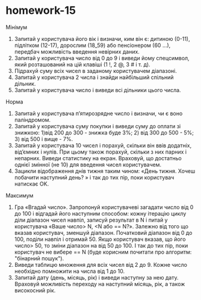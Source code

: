 # homework-15
Мінімум

1. Запитай у користувача його вік і визначи, ким він є: дитиною (0-11), підлітком (12-17), дорослим (18_59) або пенсіонером (60 ...), передбач можливість введення невірних даних.
2. Запитай у користувача число від 0 до 9 і виведи йому спецсимвол, який розташований на цій клавіші (1 !, 2 @, 3 # і т. д).
3. Підрахуй суму всіх чисел в заданому користувачем діапазоні.
4. Запитай у користувача 2 числа і знайди найбільший спільний дільник.
5. Запитай у користувача число і виведи всі дільники цього числа.

Норма

1. Запитай у користувача п’ятирозрядне число і визначи, чи є воно паліндромом.
2. Запитай у користувача суму покупки і виведи суму до оплати зі знижкою:
        1)від 200 до 300 - знижка буде 3%; 
        2) від 300 до 500 - 5%;
        3) від 500 і вище - 7%.
3. Запитай у користувача 10 чисел і порахуй, скільки він ввів додатніх, від’ємних і нулів. При цьому також порахуй, скільки з них парних і непарних. Виведи статистику на екран. Враховуй, що достатньо однієї змінної (не 10) для введення чисел користувачем.
4. Зацикли відображення днів тижня таким чином: «День тижня. Хочеш побачити наступний день? » і так до тих пір, поки користувач натискає OK.

Максимум

1. Гра «Вгадай число». Запропонуй користувачеві загадати число від 0 до 100 і відгадай його наступним способом: кожну ітерацію циклу діли діапазон чисел навпіл, записуй результат в N і питай у користувача «Ваше число> N, <N або == N?». Залежно від того що вказав користувач, зменшуй діапазон. Початковий діапазон від 0 до 100, поділи навпіл і отримай 50. Якщо користувач вказав, що його число> 50, то зміни діапазон на від 50 до 100. І так до тих пір, поки користувач не вибере == N (буде корисним почитати про алгоритм: "бінарний пошук").
2. Виведи таблицю множення для всіх чисел від 2 до 9. Кожне число необхідно помножити на числа від 1 до 10.
3. Запитай дату (день, місяць, рік) і виведи наступну за нею дату. Враховуй можливість переходу на наступний місяць, рік, а також високосний рік.
